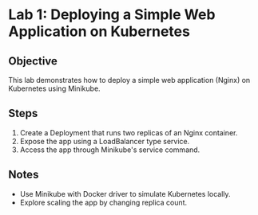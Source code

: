 # Lab 1: Deploying a Simple Web Application on Kubernetes

## Objective
This lab demonstrates how to deploy a simple web application (Nginx) on Kubernetes using Minikube.

## Steps
1. Create a Deployment that runs two replicas of an Nginx container.
2. Expose the app using a LoadBalancer type service.
3. Access the app through Minikube's service command.

## Notes
- Use Minikube with Docker driver to simulate Kubernetes locally.
- Explore scaling the app by changing replica count.
